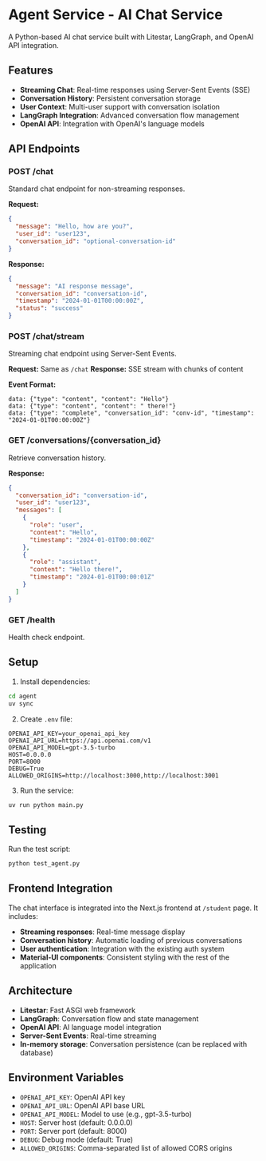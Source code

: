 # Agent Service - AI Chat Service

A Python-based AI chat service built with Litestar, LangGraph, and OpenAI API integration.

## Features

- **Streaming Chat**: Real-time responses using Server-Sent Events (SSE)
- **Conversation History**: Persistent conversation storage
- **User Context**: Multi-user support with conversation isolation
- **LangGraph Integration**: Advanced conversation flow management
- **OpenAI API**: Integration with OpenAI's language models

## API Endpoints

### POST /chat
Standard chat endpoint for non-streaming responses.

**Request:**
```json
{
  "message": "Hello, how are you?",
  "user_id": "user123",
  "conversation_id": "optional-conversation-id"
}
```

**Response:**
```json
{
  "message": "AI response message",
  "conversation_id": "conversation-id",
  "timestamp": "2024-01-01T00:00:00Z",
  "status": "success"
}
```

### POST /chat/stream
Streaming chat endpoint using Server-Sent Events.

**Request:** Same as `/chat`
**Response:** SSE stream with chunks of content

**Event Format:**
```
data: {"type": "content", "content": "Hello"}
data: {"type": "content", "content": " there!"}
data: {"type": "complete", "conversation_id": "conv-id", "timestamp": "2024-01-01T00:00:00Z"}
```

### GET /conversations/{conversation_id}
Retrieve conversation history.

**Response:**
```json
{
  "conversation_id": "conversation-id",
  "user_id": "user123",
  "messages": [
    {
      "role": "user",
      "content": "Hello",
      "timestamp": "2024-01-01T00:00:00Z"
    },
    {
      "role": "assistant", 
      "content": "Hello there!",
      "timestamp": "2024-01-01T00:00:01Z"
    }
  ]
}
```

### GET /health
Health check endpoint.

## Setup

1. Install dependencies:
```bash
cd agent
uv sync
```

2. Create `.env` file:
```env
OPENAI_API_KEY=your_openai_api_key
OPENAI_API_URL=https://api.openai.com/v1
OPENAI_API_MODEL=gpt-3.5-turbo
HOST=0.0.0.0
PORT=8000
DEBUG=True
ALLOWED_ORIGINS=http://localhost:3000,http://localhost:3001
```

3. Run the service:
```bash
uv run python main.py
```

## Testing

Run the test script:
```bash
python test_agent.py
```

## Frontend Integration

The chat interface is integrated into the Next.js frontend at `/student` page. It includes:

- **Streaming responses**: Real-time message display
- **Conversation history**: Automatic loading of previous conversations
- **User authentication**: Integration with the existing auth system
- **Material-UI components**: Consistent styling with the rest of the application

## Architecture

- **Litestar**: Fast ASGI web framework
- **LangGraph**: Conversation flow and state management
- **OpenAI API**: AI language model integration
- **Server-Sent Events**: Real-time streaming
- **In-memory storage**: Conversation persistence (can be replaced with database)

## Environment Variables

- `OPENAI_API_KEY`: OpenAI API key
- `OPENAI_API_URL`: OpenAI API base URL
- `OPENAI_API_MODEL`: Model to use (e.g., gpt-3.5-turbo)
- `HOST`: Server host (default: 0.0.0.0)
- `PORT`: Server port (default: 8000)
- `DEBUG`: Debug mode (default: True)
- `ALLOWED_ORIGINS`: Comma-separated list of allowed CORS origins